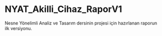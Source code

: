 # NYAT_Akilli_Cihaz_RaporV1
Nesne Yönelimli Analiz ve Tasarım dersinin projesi için hazırlanan raporun ilk versiyonu.
